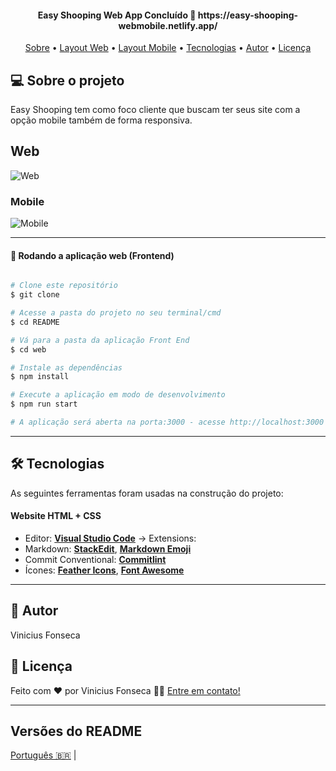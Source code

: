 
<h4 align="center"> 
Easy Shooping Web App Concluído 🚀  https://easy-shooping-webmobile.netlify.app/
</h4>

<p align="center">
 <a href="#-sobre-o-projeto">Sobre</a> •
 <a href="#-Web">Layout Web</a> • 
 <a href="#-Mobile">Layout Mobile</a> • 
 <a href="#-tecnologias">Tecnologias</a> • 
 <a href="#-autor">Autor</a> • 
 <a href="#user-content--licença">Licença</a>
</p>


## 💻 Sobre o projeto

Easy Shooping tem como foco cliente que buscam ter seus site com a opção mobile também de forma responsiva.

## Web

 ![Web](https://user-images.githubusercontent.com/87347314/164873241-d0e20dee-7035-485d-8b5f-d1b2e98a50aa.png)


### Mobile

 ![Mobile](https://user-images.githubusercontent.com/87347314/164873246-2b86130d-6df4-4f08-ad49-260647d50de8.png)

---

#### 🧭 Rodando a aplicação web (Frontend)

```bash

# Clone este repositório
$ git clone 

# Acesse a pasta do projeto no seu terminal/cmd
$ cd README

# Vá para a pasta da aplicação Front End
$ cd web

# Instale as dependências
$ npm install

# Execute a aplicação em modo de desenvolvimento
$ npm run start

# A aplicação será aberta na porta:3000 - acesse http://localhost:3000

```

---

## 🛠 Tecnologias

As seguintes ferramentas foram usadas na construção do projeto:

#### **Website**  HTML  +  CSS


-   Editor:  **[Visual Studio Code](https://code.visualstudio.com/)**  → Extensions:  
-   Markdown:  **[StackEdit](https://stackedit.io/)**,  **[Markdown Emoji](https://gist.github.com/rxaviers/7360908)**
-   Commit Conventional:  **[Commitlint](https://github.com/conventional-changelog/commitlint)**
-   Ícones:  **[Feather Icons](https://feathericons.com/)**,  **[Font Awesome](https://fontawesome.com/)**

---


## 🦸 Autor

Vinicius Fonseca

## 📝 Licença



Feito com ❤️ por Vinicius Fonseca 👋🏽 [Entre em contato!](https://www.linkedin.com/in/vinicius-f-39a73413b/)

---

##  Versões do README

[Português 🇧🇷](./README.md)  | 
